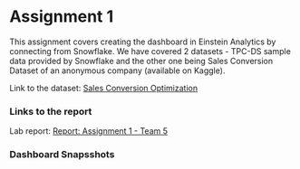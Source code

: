 # Assignment 1

  This assignment covers creating the dashboard in Einstein Analytics by connecting from Snowflake. We have covered 2 datasets - TPC-DS sample data provided by Snowflake and 
  the other one being Sales Conversion Dataset of an anonymous company (available on Kaggle).
  
  Link to the dataset: [Sales Conversion Optimization](https://www.kaggle.com/loveall/clicks-conversion-tracking)
  
### Links to the report

Lab report: [Report: Assignment 1 - Team 5](https://codelabs-preview.appspot.com/?file_id=1MS36I6GPuei7GMdE4RDsya0Mf4KZjAcZL6sugpRlPIk#0)

### Dashboard Snapsshots

